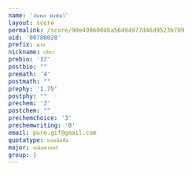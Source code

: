```yaml
---
name: 'ภัคพล พงษ์มวี'
layout: score
permalink: /score/90e4986004ba56494977d46d9523b789
uid: '00780028'
prefix: นาย
nickname: เพียว
prebio: '17'
postbio: ""
premath: '4'
postmath: ""
prephy: '1.75'
postphy: ""
prechem: '3'
postchem: ""
prechemchoice: '3'
prechemwriting: '0'
email: pure.gif@gmail.com
quotatype: แอดมิดชัน
major: คณิตศาสตร์
group: 1
---
```

